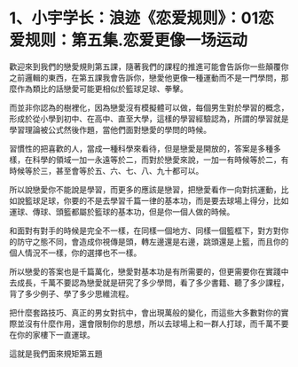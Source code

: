 # 1、小宇学长：浪迹《恋爱规则》：01恋爱规则：第五集.恋爱更像一场运动

歡迎來到我們的戀愛規則第五課，隨著我們的課程的推進可能會告訴你一些顛覆你之前邏輯的東西，在第五課我會告訴你，戀愛他更像一種運動而不是一門學問，那麼作為類比的話戀愛可能更相似於籃球足球、拳擊。

而並非你認為的樹裡化，因為戀愛沒有模擬體可以做，每個男生對於學習的概念，形成於從小學到初中、在高中、直至大學，這樣的學習經驗認為，所謂的學習就是學習理論被公式然後作題，當他們面對戀愛的學問的時候。

習慣性的把喜歡的人，當成一種科學來看待，但是戀愛是開放的，答案是多種多樣，在科學的領域一加一永遠等於二，而對於戀愛來說，一加一有時候等於二，有時候等於三，甚至會等於五、六、七、八、九十都可以。

所以說戀愛你不能說是學習，而更多的應該是戀習，把戀愛看作一向對抗運動，比如說籃球足球，你要的不是去學習千篇一律的基本功，而是要去球場上得分，比如運球、傳球、頭籃都屬於籃球的基本功，但是你一個人做的時候。

和面對有對手的時候是完全不一樣，在同樣一個地方、同樣一個籃框下，對方對你的防守之態不同，會造成你視傳是頭，轉左邊還是右邊，跳頭還是上籃，而且你的個人情況不一樣，你的選擇也不一樣。

所以戀愛的答案也是千篇萬化，戀愛對基本功是有所需要的，但更需要你在實踐中去成長，千萬不要認為戀愛就是研究了多少學問，看了多少書籍、聽了多少課程，背了多少例子、學了多少思維流程。

把什麼套路技巧、真正的男女對抗中，會出現萬般的變化，而這些大多數對你的實際並沒有什麼作用，還會限制你的思想，所以去球場上和一群人打球，而千萬不要在你的家樓下一直運球。

這就是我們面來規矩第五題